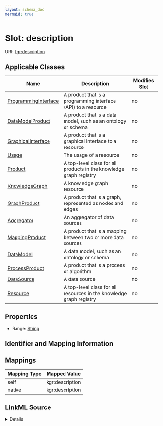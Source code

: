 ```yaml
---
layout: schema_doc
mermaid: true
---
```




# Slot: description



URI: [kgr:description](https://w3id.org/bridge2ai/data-sheets-schema/description)



<!-- no inheritance hierarchy -->





## Applicable Classes

| Name | Description | Modifies Slot |
| --- | --- | --- |
| [ProgrammingInterface](ProgrammingInterface.html) | A product that is a programming interface (API) to a resource |  no  |
| [DataModelProduct](DataModelProduct.html) | A product that is a data model, such as an ontology or schema |  no  |
| [GraphicalInterface](GraphicalInterface.html) | A product that is a graphical interface to a resource |  no  |
| [Usage](Usage.html) | The usage of a resource |  no  |
| [Product](Product.html) | A top-level class for all products in the knowledge graph registry |  no  |
| [KnowledgeGraph](KnowledgeGraph.html) | A knowledge graph resource |  no  |
| [GraphProduct](GraphProduct.html) | A product that is a graph, represented as nodes and edges |  no  |
| [Aggregator](Aggregator.html) | An aggregator of data sources |  no  |
| [MappingProduct](MappingProduct.html) | A product that is a mapping between two or more data sources |  no  |
| [DataModel](DataModel.html) | A data model, such as an ontology or schema |  no  |
| [ProcessProduct](ProcessProduct.html) | A product that is a process or algorithm |  no  |
| [DataSource](DataSource.html) | A data source |  no  |
| [Resource](Resource.html) | A top-level class for all resources in the knowledge graph registry |  no  |







## Properties

* Range: [String](String.html)





## Identifier and Mapping Information








## Mappings

| Mapping Type | Mapped Value |
| ---  | ---  |
| self | kgr:description |
| native | kgr:description |




## LinkML Source

<details>
```yaml
name: description
alias: description
domain_of:
- Resource
- Product
- Usage
range: string

```
</details>
